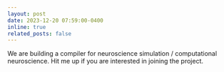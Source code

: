 ```yaml
---
layout: post
date: 2023-12-20 07:59:00-0400
inline: true
related_posts: false
---
```


We are building a compiler for neuroscience simulation / computational neuroscience. Hit me up if you are interested in joining the project.